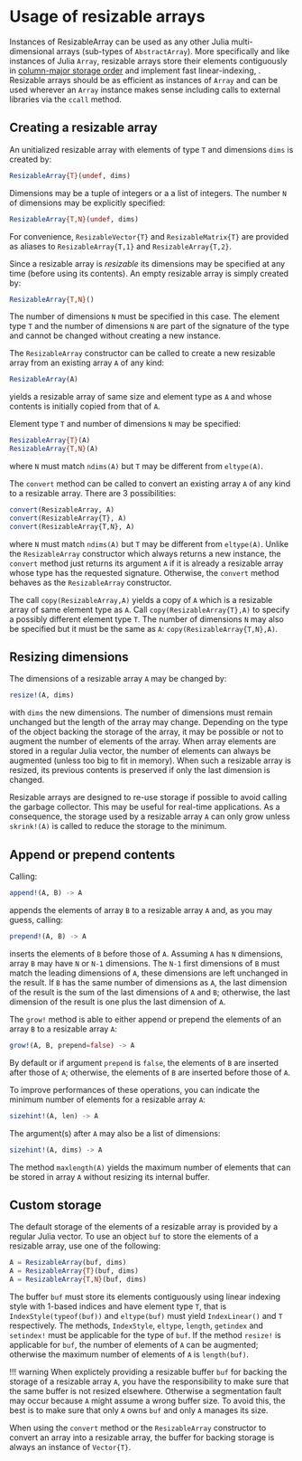# Usage of resizable arrays

Instances of ResizableArray can be used as any other Julia multi-dimensional
arrays (sub-types of `AbstractArray`). More specifically and like instances of
Julia `Array`, resizable arrays store their elements contiguously in
[column-major storage
order](https://en.wikipedia.org/wiki/Row-_and_column-major_order) and implement
fast linear-indexing, . Resizable arrays should be as efficient as instances of
`Array` and can be used wherever an `Array` instance makes sense including
calls to external libraries via the `ccall` method.


## Creating a resizable array

An unitialized resizable array with elements of type `T` and dimensions `dims`
is created by:

```julia
ResizableArray{T}(undef, dims)
```

Dimensions may be a tuple of integers or a a list of integers. The number `N`
of dimensions may be explicitly specified:

```julia
ResizableArray{T,N}(undef, dims)
```

For convenience, `ResizableVector{T}` and `ResizableMatrix{T}` are provided as
aliases to `ResizableArray{T,1}` and `ResizableArray{T,2}`.

Since a resizable array is *resizable* its dimensions may be specified at any
time (before using its contents). An empty resizable array is simply created
by:

```julia
ResizableArray{T,N}()
```

The number of dimensions `N` must be specified in this case. The element type
`T` and the number of dimensions `N` are part of the signature of the type and
cannot be changed without creating a new instance.

The `ResizableArray` constructor can be called to create a new resizable array
from an existing array `A` of any kind:

```julia
ResizableArray(A)
```

yields a resizable array of same size and element type as `A` and whose
contents is initially copied from that of `A`.

Element type `T` and number of dimensions `N` may be specified:

```julia
ResizableArray{T}(A)
ResizableArray{T,N}(A)
```

where `N` must match `ndims(A)` but `T` may be different from `eltype(A)`.

The `convert` method can be called to convert an existing array `A` of any kind
to a resizable array. There are 3 possibilities:

```julia
convert(ResizableArray, A)
convert(ResizableArray{T}, A)
convert(ResizableArray{T,N}, A)
```

where `N` must match `ndims(A)` but `T` may be different from `eltype(A)`.
Unlike the `ResizableArray` constructor which always returns a new instance,
the `convert` method just returns its argument `A` if it is already a resizable
array whose type has the requested signature. Otherwise, the `convert` method
behaves as the `ResizableArray` constructor.

The call `copy(ResizableArray,A)` yields a copy of `A` which is a resizable
array of same element type as `A`. Call `copy(ResizableArray{T},A)` to specify
a possibly different element type `T`. The number of dimensions `N` may also be
specified but it must be the same as `A`: `copy(ResizableArray{T,N},A)`.


## Resizing dimensions

The dimensions of a resizable array `A` may be changed by:

```julia
resize!(A, dims)
```

with `dims` the new dimensions.  The number of dimensions must remain unchanged
but the length of the array may change.  Depending on the type of the object
backing the storage of the array, it may be possible or not to augment the
number of elements of the array.  When array elements are stored in a regular
Julia vector, the number of elements can always be augmented (unless too big to
fit in memory).  When such a resizable array is resized, its previous contents
is preserved if only the last dimension is changed.

Resizable arrays are designed to re-use storage if possible to avoid calling
the garbage collector. This may be useful for real-time applications. As a
consequence, the storage used by a resizable array `A` can only grow unless
`skrink!(A)` is called to reduce the storage to the minimum.


## Append or prepend contents

Calling:

```julia
append!(A, B) -> A
```

appends the elements of array `B` to a resizable array `A` and, as you may
guess, calling:

```julia
prepend!(A, B) -> A
```

inserts the elements of `B` before those of `A`. Assuming `A` has `N`
dimensions, array `B` may have `N` or `N-1` dimensions. The `N-1` first
dimensions of `B` must match the leading dimensions of `A`, these dimensions
are left unchanged in the result. If `B` has the same number of dimensions as
`A`, the last dimension of the result is the sum of the last dimensions of `A`
and `B`; otherwise, the last dimension of the result is one plus the last
dimension of `A`.

The `grow!` method is able to either append or prepend the elements of an array
`B` to a resizable array `A`:

```julia
grow!(A, B, prepend=false) -> A
```

By default or if argument `prepend` is `false`, the elements of `B` are
inserted after those of `A`; otherwise, the elements of `B` are inserted before
those of `A`.

To improve performances of these operations, you can indicate the minimum
number of elements for a resizable array `A`:

```julia
sizehint!(A, len) -> A
```

The argument(s) after `A` may also be a list of dimensions:

```julia
sizehint!(A, dims) -> A
```

The method `maxlength(A)` yields the maximum number of elements that can be
stored in array `A` without resizing its internal buffer.


## Custom storage

The default storage of the elements of a resizable array is provided by a
regular Julia vector. To use an object `buf` to store the elements of a
resizable array, use one of the following:

```julia
A = ResizableArray(buf, dims)
A = ResizableArray{T}(buf, dims)
A = ResizableArray{T,N}(buf, dims)
```

The buffer `buf` must store its elements contiguously using linear indexing
style with 1-based indices and have element type `T`, that is
`IndexStyle(typeof(buf))` and `eltype(buf)` must yield `IndexLinear()` and `T`
respectively. The methods, `IndexStyle`, `eltype`, `length`, `getindex` and
`setindex!` must be applicable for the type of `buf`. If the method `resize!`
is applicable for `buf`, the number of elements of `A` can be augmented;
otherwise the maximum number of elements of `A` is `length(buf)`.

!!! warning
    When explictely providing a resizable buffer `buf` for backing the
    storage of a resizable array `A`, you have the responsibility to make
    sure that the same buffer is not resized elsewhere.  Otherwise a
    segmentation fault may occur because `A` might assume a wrong buffer
    size.  To avoid this, the best is to make sure that only `A` owns `buf`
    and only `A` manages its size.

When using the `convert` method or the `ResizableArray` constructor to convert
an array into a resizable array, the buffer for backing storage is always an
instance of `Vector{T}`.
